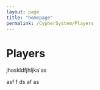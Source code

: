 ```yaml
---
layout: page
title: "homepage"
permalink: /CypherSystem/Players
---
```

# Players

jhaskldfjhljka'as
 
asf
f
ds
af
as